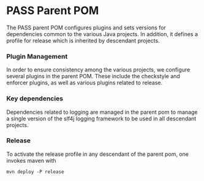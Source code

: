 # PASS Parent POM

The PASS parent POM configures plugins and sets versions for dependencies common to the various Java projects. 
In addition, it defines a profile for release which is inherited by descendant projects.  

### Plugin Management

In order to ensure consistency among the various projects, we 
configure several plugins in the parent POM. These include the checkstyle and enforcer plugins, 
as well as various plugins related to release. 

### Key dependencies

Dependencies related to logging are managed in the parent pom to manage 
a single version of the slf4j logging framework to be used in all descendant projects.





### Release

To activate the release profile in any descendant of the 
parent pom, one invokes maven with

`mvn deploy -P release`



